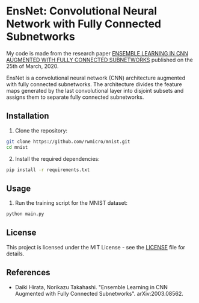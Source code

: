 # EnsNet: Convolutional Neural Network with Fully Connected Subnetworks

My code is made from the research paper [ENSEMBLE LEARNING IN CNN AUGMENTED WITH FULLY
CONNECTED SUBNETWORKS](https://arxiv.org/pdf/2003.08562v3.pdf) published on the 25th of March, 2020.

EnsNet is a convolutional neural network (CNN) architecture augmented with fully connected subnetworks. The architecture divides the feature maps generated by the last convolutional layer into disjoint subsets and assigns them to separate fully connected subnetworks. 

## Installation

1. Clone the repository:

```bash
git clone https://github.com/rwmicro/mnist.git
cd mnist
```

2. Install the required dependencies:

```bash
pip install -r requirements.txt
```

## Usage

1. Run the training script for the MNIST dataset:

```bash
python main.py
```

## License

This project is licensed under the MIT License - see the [LICENSE](LICENSE) file for details.

## References

- Daiki Hirata, Norikazu Takahashi. "Ensemble Learning in CNN Augmented with Fully Connected Subnetworks". arXiv:2003.08562.